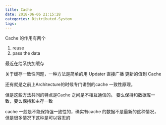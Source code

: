 ```yaml
---
title: Cache
date: 2018-06-06 21:15:28
categories: Distributed-System
tags:
---
```


Cache 的作用有两个

1. reuse
2. pass the data


最近在给系统加缓存

关于缓存一致性问题，一种方法是简单的用 Updater 直接广播 更新的值到 Cache

还有就是之前上Architecture的时候专门讲到的cache 一致性原理。

但是这些方法共同的特点是Cache 之间是不相互通信的。 要么保持和数据库一致，要么保持和主存一致

cache 一般是不能保持强一致性的，确实有cache 的数据不是最新的这种情况，但是很多情况下这种是可以容忍的
